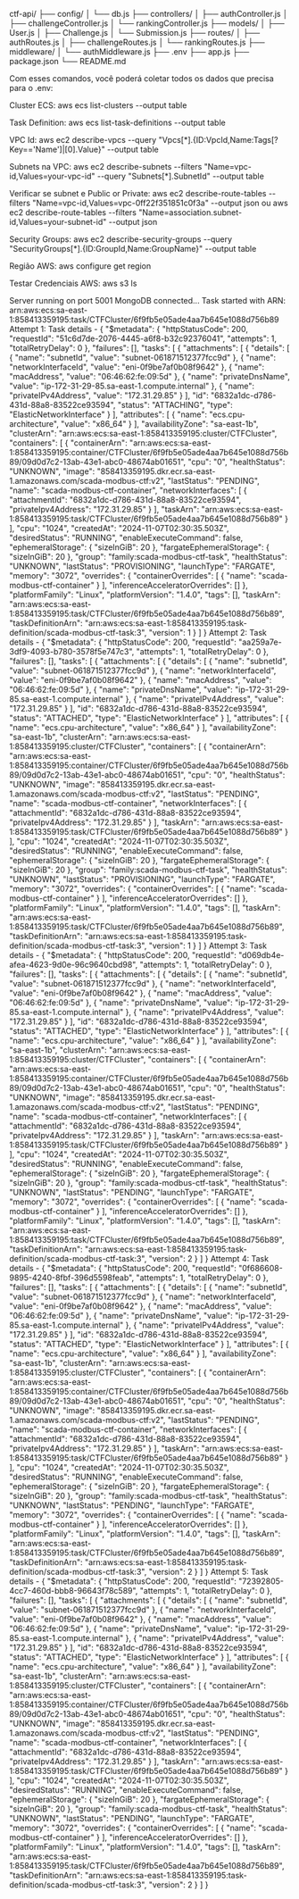 ctf-api/
├── config/
│   └── db.js
├── controllers/
│   ├── authController.js
│   ├── challengeController.js
│   └── rankingController.js
├── models/
│   ├── User.js
│   ├── Challenge.js
│   └── Submission.js
├── routes/
│   ├── authRoutes.js
│   ├── challengeRoutes.js
│   └── rankingRoutes.js
├── middleware/
│   └── authMiddleware.js
├── .env
├── app.js
├── package.json
└── README.md


Com esses comandos, você poderá coletar todos os dados que precisa para o .env:

Cluster ECS:
aws ecs list-clusters --output table

Task Definition:
aws ecs list-task-definitions --output table

VPC Id:
aws ec2 describe-vpcs --query "Vpcs[*].{ID:VpcId,Name:Tags[?Key=='Name']|[0].Value}" --output table

Subnets na VPC:
aws ec2 describe-subnets --filters "Name=vpc-id,Values=your-vpc-id" --query "Subnets[*].SubnetId" --output table

Verificar se subnet e Public or Private:
aws ec2 describe-route-tables --filters "Name=vpc-id,Values=vpc-0ff22f351851c0f3a" --output json
ou
aws ec2 describe-route-tables --filters "Name=association.subnet-id,Values=your-subnet-id" --output json

Security Groups:
aws ec2 describe-security-groups --query "SecurityGroups[*].{ID:GroupId,Name:GroupName}" --output table

Região AWS:
aws configure get region

Testar Credenciais AWS:
aws s3 ls


Server running on port 5001
MongoDB connected...
Task started with ARN: arn:aws:ecs:sa-east-1:858413359195:task/CTFCluster/6f9fb5e05ade4aa7b645e1088d756b89
Attempt 1: Task details - {
  "$metadata": {
    "httpStatusCode": 200,
    "requestId": "51c6d7de-2076-4445-a6f8-b32c92376041",
    "attempts": 1,
    "totalRetryDelay": 0
  },
  "failures": [],
  "tasks": [
    {
      "attachments": [
        {
          "details": [
            {
              "name": "subnetId",
              "value": "subnet-061871512377fcc9d"
            },
            {
              "name": "networkInterfaceId",
              "value": "eni-0f9be7af0b08f9642"
            },
            {
              "name": "macAddress",
              "value": "06:46:62:fe:09:5d"
            },
            {
              "name": "privateDnsName",
              "value": "ip-172-31-29-85.sa-east-1.compute.internal"
            },
            {
              "name": "privateIPv4Address",
              "value": "172.31.29.85"
            }
          ],
          "id": "6832a1dc-d786-431d-88a8-83522ce93594",
          "status": "ATTACHING",
          "type": "ElasticNetworkInterface"
        }
      ],
      "attributes": [
        {
          "name": "ecs.cpu-architecture",
          "value": "x86_64"
        }
      ],
      "availabilityZone": "sa-east-1b",
      "clusterArn": "arn:aws:ecs:sa-east-1:858413359195:cluster/CTFCluster",
      "containers": [
        {
          "containerArn": "arn:aws:ecs:sa-east-1:858413359195:container/CTFCluster/6f9fb5e05ade4aa7b645e1088d756b89/09d0d7c2-13ab-43e1-abc0-48674ab01651",
          "cpu": "0",
          "healthStatus": "UNKNOWN",
          "image": "858413359195.dkr.ecr.sa-east-1.amazonaws.com/scada-modbus-ctf:v2",
          "lastStatus": "PENDING",
          "name": "scada-modbus-ctf-container",
          "networkInterfaces": [
            {
              "attachmentId": "6832a1dc-d786-431d-88a8-83522ce93594",
              "privateIpv4Address": "172.31.29.85"
            }
          ],
          "taskArn": "arn:aws:ecs:sa-east-1:858413359195:task/CTFCluster/6f9fb5e05ade4aa7b645e1088d756b89"
        }
      ],
      "cpu": "1024",
      "createdAt": "2024-11-07T02:30:35.503Z",
      "desiredStatus": "RUNNING",
      "enableExecuteCommand": false,
      "ephemeralStorage": {
        "sizeInGiB": 20
      },
      "fargateEphemeralStorage": {
        "sizeInGiB": 20
      },
      "group": "family:scada-modbus-ctf-task",
      "healthStatus": "UNKNOWN",
      "lastStatus": "PROVISIONING",
      "launchType": "FARGATE",
      "memory": "3072",
      "overrides": {
        "containerOverrides": [
          {
            "name": "scada-modbus-ctf-container"
          }
        ],
        "inferenceAcceleratorOverrides": []
      },
      "platformFamily": "Linux",
      "platformVersion": "1.4.0",
      "tags": [],
      "taskArn": "arn:aws:ecs:sa-east-1:858413359195:task/CTFCluster/6f9fb5e05ade4aa7b645e1088d756b89",
      "taskDefinitionArn": "arn:aws:ecs:sa-east-1:858413359195:task-definition/scada-modbus-ctf-task:3",
      "version": 1
    }
  ]
}
Attempt 2: Task details - {
  "$metadata": {
    "httpStatusCode": 200,
    "requestId": "aa259a7e-3df9-4093-b780-3578f5e747c3",
    "attempts": 1,
    "totalRetryDelay": 0
  },
  "failures": [],
  "tasks": [
    {
      "attachments": [
        {
          "details": [
            {
              "name": "subnetId",
              "value": "subnet-061871512377fcc9d"
            },
            {
              "name": "networkInterfaceId",
              "value": "eni-0f9be7af0b08f9642"
            },
            {
              "name": "macAddress",
              "value": "06:46:62:fe:09:5d"
            },
            {
              "name": "privateDnsName",
              "value": "ip-172-31-29-85.sa-east-1.compute.internal"
            },
            {
              "name": "privateIPv4Address",
              "value": "172.31.29.85"
            }
          ],
          "id": "6832a1dc-d786-431d-88a8-83522ce93594",
          "status": "ATTACHED",
          "type": "ElasticNetworkInterface"
        }
      ],
      "attributes": [
        {
          "name": "ecs.cpu-architecture",
          "value": "x86_64"
        }
      ],
      "availabilityZone": "sa-east-1b",
      "clusterArn": "arn:aws:ecs:sa-east-1:858413359195:cluster/CTFCluster",
      "containers": [
        {
          "containerArn": "arn:aws:ecs:sa-east-1:858413359195:container/CTFCluster/6f9fb5e05ade4aa7b645e1088d756b89/09d0d7c2-13ab-43e1-abc0-48674ab01651",
          "cpu": "0",
          "healthStatus": "UNKNOWN",
          "image": "858413359195.dkr.ecr.sa-east-1.amazonaws.com/scada-modbus-ctf:v2",
          "lastStatus": "PENDING",
          "name": "scada-modbus-ctf-container",
          "networkInterfaces": [
            {
              "attachmentId": "6832a1dc-d786-431d-88a8-83522ce93594",
              "privateIpv4Address": "172.31.29.85"
            }
          ],
          "taskArn": "arn:aws:ecs:sa-east-1:858413359195:task/CTFCluster/6f9fb5e05ade4aa7b645e1088d756b89"
        }
      ],
      "cpu": "1024",
      "createdAt": "2024-11-07T02:30:35.503Z",
      "desiredStatus": "RUNNING",
      "enableExecuteCommand": false,
      "ephemeralStorage": {
        "sizeInGiB": 20
      },
      "fargateEphemeralStorage": {
        "sizeInGiB": 20
      },
      "group": "family:scada-modbus-ctf-task",
      "healthStatus": "UNKNOWN",
      "lastStatus": "PROVISIONING",
      "launchType": "FARGATE",
      "memory": "3072",
      "overrides": {
        "containerOverrides": [
          {
            "name": "scada-modbus-ctf-container"
          }
        ],
        "inferenceAcceleratorOverrides": []
      },
      "platformFamily": "Linux",
      "platformVersion": "1.4.0",
      "tags": [],
      "taskArn": "arn:aws:ecs:sa-east-1:858413359195:task/CTFCluster/6f9fb5e05ade4aa7b645e1088d756b89",
      "taskDefinitionArn": "arn:aws:ecs:sa-east-1:858413359195:task-definition/scada-modbus-ctf-task:3",
      "version": 1
    }
  ]
}
Attempt 3: Task details - {
  "$metadata": {
    "httpStatusCode": 200,
    "requestId": "d069db4e-afea-4623-9d0e-96c9640cbd98",
    "attempts": 1,
    "totalRetryDelay": 0
  },
  "failures": [],
  "tasks": [
    {
      "attachments": [
        {
          "details": [
            {
              "name": "subnetId",
              "value": "subnet-061871512377fcc9d"
            },
            {
              "name": "networkInterfaceId",
              "value": "eni-0f9be7af0b08f9642"
            },
            {
              "name": "macAddress",
              "value": "06:46:62:fe:09:5d"
            },
            {
              "name": "privateDnsName",
              "value": "ip-172-31-29-85.sa-east-1.compute.internal"
            },
            {
              "name": "privateIPv4Address",
              "value": "172.31.29.85"
            }
          ],
          "id": "6832a1dc-d786-431d-88a8-83522ce93594",
          "status": "ATTACHED",
          "type": "ElasticNetworkInterface"
        }
      ],
      "attributes": [
        {
          "name": "ecs.cpu-architecture",
          "value": "x86_64"
        }
      ],
      "availabilityZone": "sa-east-1b",
      "clusterArn": "arn:aws:ecs:sa-east-1:858413359195:cluster/CTFCluster",
      "containers": [
        {
          "containerArn": "arn:aws:ecs:sa-east-1:858413359195:container/CTFCluster/6f9fb5e05ade4aa7b645e1088d756b89/09d0d7c2-13ab-43e1-abc0-48674ab01651",
          "cpu": "0",
          "healthStatus": "UNKNOWN",
          "image": "858413359195.dkr.ecr.sa-east-1.amazonaws.com/scada-modbus-ctf:v2",
          "lastStatus": "PENDING",
          "name": "scada-modbus-ctf-container",
          "networkInterfaces": [
            {
              "attachmentId": "6832a1dc-d786-431d-88a8-83522ce93594",
              "privateIpv4Address": "172.31.29.85"
            }
          ],
          "taskArn": "arn:aws:ecs:sa-east-1:858413359195:task/CTFCluster/6f9fb5e05ade4aa7b645e1088d756b89"
        }
      ],
      "cpu": "1024",
      "createdAt": "2024-11-07T02:30:35.503Z",
      "desiredStatus": "RUNNING",
      "enableExecuteCommand": false,
      "ephemeralStorage": {
        "sizeInGiB": 20
      },
      "fargateEphemeralStorage": {
        "sizeInGiB": 20
      },
      "group": "family:scada-modbus-ctf-task",
      "healthStatus": "UNKNOWN",
      "lastStatus": "PENDING",
      "launchType": "FARGATE",
      "memory": "3072",
      "overrides": {
        "containerOverrides": [
          {
            "name": "scada-modbus-ctf-container"
          }
        ],
        "inferenceAcceleratorOverrides": []
      },
      "platformFamily": "Linux",
      "platformVersion": "1.4.0",
      "tags": [],
      "taskArn": "arn:aws:ecs:sa-east-1:858413359195:task/CTFCluster/6f9fb5e05ade4aa7b645e1088d756b89",
      "taskDefinitionArn": "arn:aws:ecs:sa-east-1:858413359195:task-definition/scada-modbus-ctf-task:3",
      "version": 2
    }
  ]
}
Attempt 4: Task details - {
  "$metadata": {
    "httpStatusCode": 200,
    "requestId": "0f686608-9895-4240-8fbf-396d5598feab",
    "attempts": 1,
    "totalRetryDelay": 0
  },
  "failures": [],
  "tasks": [
    {
      "attachments": [
        {
          "details": [
            {
              "name": "subnetId",
              "value": "subnet-061871512377fcc9d"
            },
            {
              "name": "networkInterfaceId",
              "value": "eni-0f9be7af0b08f9642"
            },
            {
              "name": "macAddress",
              "value": "06:46:62:fe:09:5d"
            },
            {
              "name": "privateDnsName",
              "value": "ip-172-31-29-85.sa-east-1.compute.internal"
            },
            {
              "name": "privateIPv4Address",
              "value": "172.31.29.85"
            }
          ],
          "id": "6832a1dc-d786-431d-88a8-83522ce93594",
          "status": "ATTACHED",
          "type": "ElasticNetworkInterface"
        }
      ],
      "attributes": [
        {
          "name": "ecs.cpu-architecture",
          "value": "x86_64"
        }
      ],
      "availabilityZone": "sa-east-1b",
      "clusterArn": "arn:aws:ecs:sa-east-1:858413359195:cluster/CTFCluster",
      "containers": [
        {
          "containerArn": "arn:aws:ecs:sa-east-1:858413359195:container/CTFCluster/6f9fb5e05ade4aa7b645e1088d756b89/09d0d7c2-13ab-43e1-abc0-48674ab01651",
          "cpu": "0",
          "healthStatus": "UNKNOWN",
          "image": "858413359195.dkr.ecr.sa-east-1.amazonaws.com/scada-modbus-ctf:v2",
          "lastStatus": "PENDING",
          "name": "scada-modbus-ctf-container",
          "networkInterfaces": [
            {
              "attachmentId": "6832a1dc-d786-431d-88a8-83522ce93594",
              "privateIpv4Address": "172.31.29.85"
            }
          ],
          "taskArn": "arn:aws:ecs:sa-east-1:858413359195:task/CTFCluster/6f9fb5e05ade4aa7b645e1088d756b89"
        }
      ],
      "cpu": "1024",
      "createdAt": "2024-11-07T02:30:35.503Z",
      "desiredStatus": "RUNNING",
      "enableExecuteCommand": false,
      "ephemeralStorage": {
        "sizeInGiB": 20
      },
      "fargateEphemeralStorage": {
        "sizeInGiB": 20
      },
      "group": "family:scada-modbus-ctf-task",
      "healthStatus": "UNKNOWN",
      "lastStatus": "PENDING",
      "launchType": "FARGATE",
      "memory": "3072",
      "overrides": {
        "containerOverrides": [
          {
            "name": "scada-modbus-ctf-container"
          }
        ],
        "inferenceAcceleratorOverrides": []
      },
      "platformFamily": "Linux",
      "platformVersion": "1.4.0",
      "tags": [],
      "taskArn": "arn:aws:ecs:sa-east-1:858413359195:task/CTFCluster/6f9fb5e05ade4aa7b645e1088d756b89",
      "taskDefinitionArn": "arn:aws:ecs:sa-east-1:858413359195:task-definition/scada-modbus-ctf-task:3",
      "version": 2
    }
  ]
}
Attempt 5: Task details - {
  "$metadata": {
    "httpStatusCode": 200,
    "requestId": "72392805-4cc7-460d-bbb8-96643f78c589",
    "attempts": 1,
    "totalRetryDelay": 0
  },
  "failures": [],
  "tasks": [
    {
      "attachments": [
        {
          "details": [
            {
              "name": "subnetId",
              "value": "subnet-061871512377fcc9d"
            },
            {
              "name": "networkInterfaceId",
              "value": "eni-0f9be7af0b08f9642"
            },
            {
              "name": "macAddress",
              "value": "06:46:62:fe:09:5d"
            },
            {
              "name": "privateDnsName",
              "value": "ip-172-31-29-85.sa-east-1.compute.internal"
            },
            {
              "name": "privateIPv4Address",
              "value": "172.31.29.85"
            }
          ],
          "id": "6832a1dc-d786-431d-88a8-83522ce93594",
          "status": "ATTACHED",
          "type": "ElasticNetworkInterface"
        }
      ],
      "attributes": [
        {
          "name": "ecs.cpu-architecture",
          "value": "x86_64"
        }
      ],
      "availabilityZone": "sa-east-1b",
      "clusterArn": "arn:aws:ecs:sa-east-1:858413359195:cluster/CTFCluster",
      "containers": [
        {
          "containerArn": "arn:aws:ecs:sa-east-1:858413359195:container/CTFCluster/6f9fb5e05ade4aa7b645e1088d756b89/09d0d7c2-13ab-43e1-abc0-48674ab01651",
          "cpu": "0",
          "healthStatus": "UNKNOWN",
          "image": "858413359195.dkr.ecr.sa-east-1.amazonaws.com/scada-modbus-ctf:v2",
          "lastStatus": "PENDING",
          "name": "scada-modbus-ctf-container",
          "networkInterfaces": [
            {
              "attachmentId": "6832a1dc-d786-431d-88a8-83522ce93594",
              "privateIpv4Address": "172.31.29.85"
            }
          ],
          "taskArn": "arn:aws:ecs:sa-east-1:858413359195:task/CTFCluster/6f9fb5e05ade4aa7b645e1088d756b89"
        }
      ],
      "cpu": "1024",
      "createdAt": "2024-11-07T02:30:35.503Z",
      "desiredStatus": "RUNNING",
      "enableExecuteCommand": false,
      "ephemeralStorage": {
        "sizeInGiB": 20
      },
      "fargateEphemeralStorage": {
        "sizeInGiB": 20
      },
      "group": "family:scada-modbus-ctf-task",
      "healthStatus": "UNKNOWN",
      "lastStatus": "PENDING",
      "launchType": "FARGATE",
      "memory": "3072",
      "overrides": {
        "containerOverrides": [
          {
            "name": "scada-modbus-ctf-container"
          }
        ],
        "inferenceAcceleratorOverrides": []
      },
      "platformFamily": "Linux",
      "platformVersion": "1.4.0",
      "tags": [],
      "taskArn": "arn:aws:ecs:sa-east-1:858413359195:task/CTFCluster/6f9fb5e05ade4aa7b645e1088d756b89",
      "taskDefinitionArn": "arn:aws:ecs:sa-east-1:858413359195:task-definition/scada-modbus-ctf-task:3",
      "version": 2
    }
  ]
}
